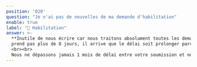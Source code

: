 ```yaml
---
position: '020'
question: "Je n'ai pas de nouvelles de ma demande d'habilitation"
enable: true
label: "📝 Habilitation"
answer: >-
  **Inutile de nous écrire car nous traitons absolument toutes les demandes**. Si en général, l'instruction ne
  prend pas plus de 8 jours, il arrive que le délai soit prolonger parce que nous devons effectuer des vérifications supplémentaires.
  <br><br>
  Nous ne dépassons jamais 1 mois de délai entre votre soumission et notre réponse.
---
```

